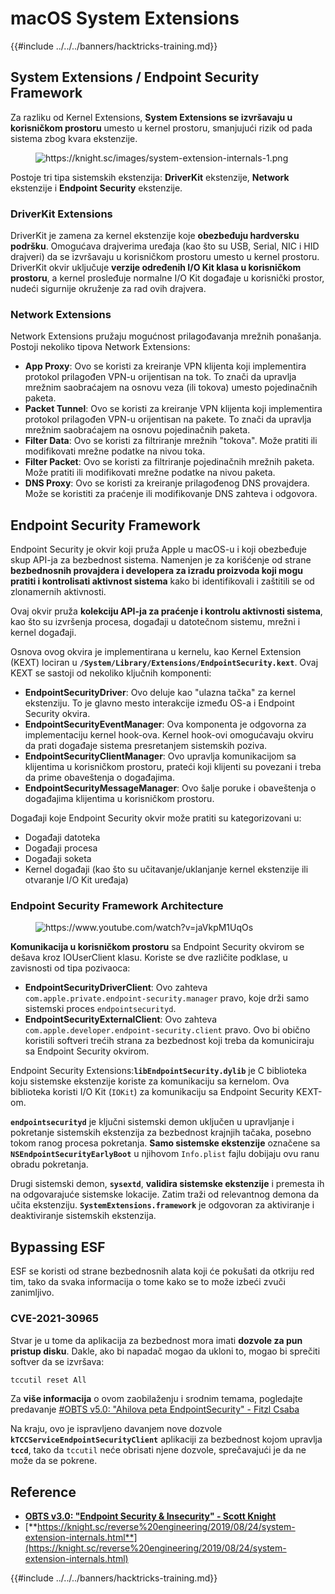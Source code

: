 # macOS System Extensions

{{#include ../../../banners/hacktricks-training.md}}

## System Extensions / Endpoint Security Framework

Za razliku od Kernel Extensions, **System Extensions se izvršavaju u korisničkom prostoru** umesto u kernel prostoru, smanjujući rizik od pada sistema zbog kvara ekstenzije.

<figure><img src="../../../images/image (606).png" alt="https://knight.sc/images/system-extension-internals-1.png"><figcaption></figcaption></figure>

Postoje tri tipa sistemskih ekstenzija: **DriverKit** ekstenzije, **Network** ekstenzije i **Endpoint Security** ekstenzije.

### **DriverKit Extensions**

DriverKit je zamena za kernel ekstenzije koje **obezbeđuju hardversku podršku**. Omogućava drajverima uređaja (kao što su USB, Serial, NIC i HID drajveri) da se izvršavaju u korisničkom prostoru umesto u kernel prostoru. DriverKit okvir uključuje **verzije određenih I/O Kit klasa u korisničkom prostoru**, a kernel prosleđuje normalne I/O Kit događaje u korisnički prostor, nudeći sigurnije okruženje za rad ovih drajvera.

### **Network Extensions**

Network Extensions pružaju mogućnost prilagođavanja mrežnih ponašanja. Postoji nekoliko tipova Network Extensions:

- **App Proxy**: Ovo se koristi za kreiranje VPN klijenta koji implementira protokol prilagođen VPN-u orijentisan na tok. To znači da upravlja mrežnim saobraćajem na osnovu veza (ili tokova) umesto pojedinačnih paketa.
- **Packet Tunnel**: Ovo se koristi za kreiranje VPN klijenta koji implementira protokol prilagođen VPN-u orijentisan na pakete. To znači da upravlja mrežnim saobraćajem na osnovu pojedinačnih paketa.
- **Filter Data**: Ovo se koristi za filtriranje mrežnih "tokova". Može pratiti ili modifikovati mrežne podatke na nivou toka.
- **Filter Packet**: Ovo se koristi za filtriranje pojedinačnih mrežnih paketa. Može pratiti ili modifikovati mrežne podatke na nivou paketa.
- **DNS Proxy**: Ovo se koristi za kreiranje prilagođenog DNS provajdera. Može se koristiti za praćenje ili modifikovanje DNS zahteva i odgovora.

## Endpoint Security Framework

Endpoint Security je okvir koji pruža Apple u macOS-u i koji obezbeđuje skup API-ja za bezbednost sistema. Namenjen je za korišćenje od strane **bezbednosnih provajdera i developera za izradu proizvoda koji mogu pratiti i kontrolisati aktivnost sistema** kako bi identifikovali i zaštitili se od zlonamernih aktivnosti.

Ovaj okvir pruža **kolekciju API-ja za praćenje i kontrolu aktivnosti sistema**, kao što su izvršenja procesa, događaji u datotečnom sistemu, mrežni i kernel događaji.

Osnova ovog okvira je implementirana u kernelu, kao Kernel Extension (KEXT) lociran u **`/System/Library/Extensions/EndpointSecurity.kext`**. Ovaj KEXT se sastoji od nekoliko ključnih komponenti:

- **EndpointSecurityDriver**: Ovo deluje kao "ulazna tačka" za kernel ekstenziju. To je glavno mesto interakcije između OS-a i Endpoint Security okvira.
- **EndpointSecurityEventManager**: Ova komponenta je odgovorna za implementaciju kernel hook-ova. Kernel hook-ovi omogućavaju okviru da prati događaje sistema presretanjem sistemskih poziva.
- **EndpointSecurityClientManager**: Ovo upravlja komunikacijom sa klijentima u korisničkom prostoru, prateći koji klijenti su povezani i treba da prime obaveštenja o događajima.
- **EndpointSecurityMessageManager**: Ovo šalje poruke i obaveštenja o događajima klijentima u korisničkom prostoru.

Događaji koje Endpoint Security okvir može pratiti su kategorizovani u:

- Događaji datoteka
- Događaji procesa
- Događaji soketa
- Kernel događaji (kao što su učitavanje/uklanjanje kernel ekstenzije ili otvaranje I/O Kit uređaja)

### Endpoint Security Framework Architecture

<figure><img src="../../../images/image (1068).png" alt="https://www.youtube.com/watch?v=jaVkpM1UqOs"><figcaption></figcaption></figure>

**Komunikacija u korisničkom prostoru** sa Endpoint Security okvirom se dešava kroz IOUserClient klasu. Koriste se dve različite podklase, u zavisnosti od tipa pozivaoca:

- **EndpointSecurityDriverClient**: Ovo zahteva `com.apple.private.endpoint-security.manager` pravo, koje drži samo sistemski proces `endpointsecurityd`.
- **EndpointSecurityExternalClient**: Ovo zahteva `com.apple.developer.endpoint-security.client` pravo. Ovo bi obično koristili softveri trećih strana za bezbednost koji treba da komuniciraju sa Endpoint Security okvirom.

Endpoint Security Extensions:**`libEndpointSecurity.dylib`** je C biblioteka koju sistemske ekstenzije koriste za komunikaciju sa kernelom. Ova biblioteka koristi I/O Kit (`IOKit`) za komunikaciju sa Endpoint Security KEXT-om.

**`endpointsecurityd`** je ključni sistemski demon uključen u upravljanje i pokretanje sistemskih ekstenzija za bezbednost krajnjih tačaka, posebno tokom ranog procesa pokretanja. **Samo sistemske ekstenzije** označene sa **`NSEndpointSecurityEarlyBoot`** u njihovom `Info.plist` fajlu dobijaju ovu ranu obradu pokretanja.

Drugi sistemski demon, **`sysextd`**, **validira sistemske ekstenzije** i premesta ih na odgovarajuće sistemske lokacije. Zatim traži od relevantnog demona da učita ekstenziju. **`SystemExtensions.framework`** je odgovoran za aktiviranje i deaktiviranje sistemskih ekstenzija.

## Bypassing ESF

ESF se koristi od strane bezbednosnih alata koji će pokušati da otkriju red tim, tako da svaka informacija o tome kako se to može izbeći zvuči zanimljivo.

### CVE-2021-30965

Stvar je u tome da aplikacija za bezbednost mora imati **dozvole za pun pristup disku**. Dakle, ako bi napadač mogao da ukloni to, mogao bi sprečiti softver da se izvršava:
```bash
tccutil reset All
```
Za **više informacija** o ovom zaobilaženju i srodnim temama, pogledajte predavanje [#OBTS v5.0: "Ahilova peta EndpointSecurity" - Fitzl Csaba](https://www.youtube.com/watch?v=lQO7tvNCoTI)

Na kraju, ovo je ispravljeno davanjem nove dozvole **`kTCCServiceEndpointSecurityClient`** aplikaciji za bezbednost kojom upravlja **`tccd`**, tako da `tccutil` neće obrisati njene dozvole, sprečavajući je da ne može da se pokrene.

## Reference

- [**OBTS v3.0: "Endpoint Security & Insecurity" - Scott Knight**](https://www.youtube.com/watch?v=jaVkpM1UqOs)
- [**https://knight.sc/reverse%20engineering/2019/08/24/system-extension-internals.html**](https://knight.sc/reverse%20engineering/2019/08/24/system-extension-internals.html)

{{#include ../../../banners/hacktricks-training.md}}
